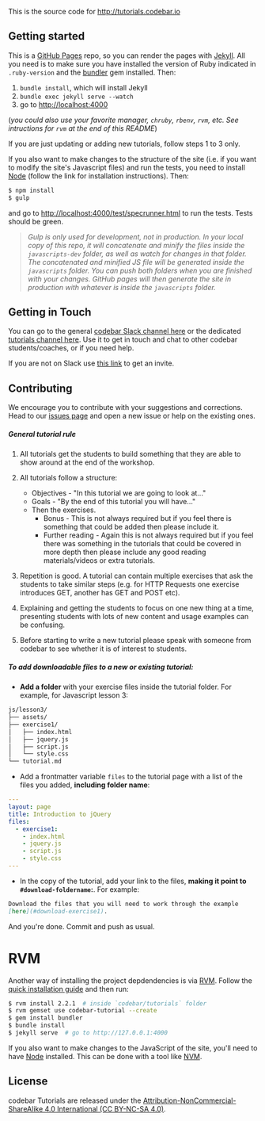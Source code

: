This is the source code for <http://tutorials.codebar.io>

## Getting started

This is a [GitHub Pages](https://pages.github.com/) repo, so you can render the pages with [Jekyll](http://jekyllrb.com/).
All you need is to make sure you have installed the version of Ruby indicated in
`.ruby-version` and the [bundler](http://bundler.io/) gem installed. Then:

1. `bundle install`, which will install Jekyll
2. `bundle exec jekyll serve --watch`
3. go to <http://localhost:4000>

(*you could also use your favorite manager, `chruby`, `rbenv`, `rvm`, etc. See
intructions for `rvm` at the end of this README*)

If you are just updating or adding new tutorials, follow steps 1 to 3 only.

If you also want to make changes to the structure of the site (i.e. if you want
to modify the site's Javascript files) and run the tests, you need to install
[Node](https://nodejs.org/en/) (follow the link for installation
instructions). Then:

```bash
$ npm install
$ gulp
```

and go to <http://localhost:4000/test/specrunner.html> to run the tests. Tests should be green.

> *Gulp is only used for development, not in production. In your local copy of
> this repo, it will concatenate and minify the files inside the
> `javascripts-dev` folder, as well as watch for changes in that folder. The
> concatenated and minified JS file will be generated inside the `javascripts`
> folder. You can push both folders when you are finished with your changes.
> GitHub pages will then  generate the site in production with whatever is
> inside the `javascripts` folder.*

## Getting in Touch

You can go to the general [codebar Slack channel here](https://codebar.slack.com/messages/general/) or the
dedicated [tutorials channel here](https://codebar.slack.com/messages/tutorials/). Use it to get in touch
and chat to other codebar students/coaches, or if you need help.

If you are not on Slack use [this link](http://codebar-slack.herokuapp.com/) to get an invite.

## Contributing

We encourage you to contribute with your suggestions and corrections. Head to our
[issues page](https://github.com/codebar/tutorials/issues) and open a new issue or
help on the existing ones.


##### General tutorial rule

1. All tutorials get the students to build something that they are able to show around at the end of the workshop.

2. All tutorials follow a structure:
	* Objectives - "In this tutorial we are going to look at..."
	* Goals - "By the end of this tutorial you will have..."
	* Then the exercises.
        * Bonus - This is not always required but if you feel there is
          something that could be added then please include it.
        * Further reading - Again this is not always required but if you feel
          there was something in the tutorials that could be covered in more
          depth then please include any good reading materials/videos or extra
          tutorials.

3. Repetition is good. A tutorial can contain multiple exercises that ask the
   students to take similar steps (e.g. for HTTP Requests one exercise
   introduces GET, another has GET and POST etc).

4. Explaining and getting the students to focus on one new thing at a time,
   presenting students with lots of new content and usage examples can be
   confusing.

5. Before starting to write a new tutorial please speak with someone from
   codebar to see whether it is of interest to students.

##### To add downloadable files to a new or existing tutorial:

* **Add a folder** with your exercise files inside the tutorial folder. For example, for Javascript lesson 3:

```bash
js/lesson3/
├── assets/
├── exercise1/
│   ├── index.html
│   ├── jquery.js
│   ├── script.js
│   └── style.css
└── tutorial.md
```

- Add a frontmatter variable `files` to the tutorial page with a list of the files you added, **including folder name**:

```yaml
---
layout: page
title: Introduction to jQuery
files:
  - exercise1:
    - index.html
    - jquery.js
    - script.js
    - style.css
---
```

- In the copy of the tutorial, add your link to the files, **making it point to `#download-foldername`:**. For example:


```markdown
Download the files that you will need to work through the example
[here](#download-exercise1).
```

And you're done. Commit and push as usual.

# RVM

Another way of installing the project depdendencies is via [RVM](https://rvm.io/rvm/install).
Follow the [quick installation guide](https://rvm.io/rvm/install#quick-guided-install) and then run:

```bash
$ rvm install 2.2.1  # inside `codebar/tutorials` folder
$ rvm gemset use codebar-tutorial --create
$ gem install bundler
$ bundle install
$ jekyll serve  # go to http://127.0.0.1:4000
```

If you also want to make changes to the JavaScript of the site, you'll need to have
[Node](https://nodejs.org/en/) installed.
This can be done with a tool like [NVM](https://github.com/creationix/nvm).


## License

codebar Tutorials are released under the [Attribution-NonCommercial-ShareAlike 4.0 International (CC BY-NC-SA 4.0)](http://creativecommons.org/licenses/by-nc-sa/4.0/).
